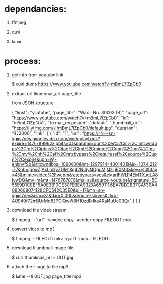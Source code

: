 dependancies:
===========
1) ffmpeg

2) quvi

3) lame

process:
===========
1) get info from youtube link

    $ quvi dump https://www.youtube.com/watch?v=mBmL7iZpCb0

2) extract
    url
    thumbnail_url
    page_title

    from JSON structure:

    {
      "host": "youtube",
      "page_title": "Wax - No. 30003 (B)",
      "page_url": "https://www.youtube.com/watch?v=mBmL7iZpCb0",
      "id": "mBmL7iZpCb0",
      "format_requested": "default",
      "thumbnail_url": "https://i.ytimg.com/vi/mBmL7iZpCb0/default.jpg",
      "duration": "422000",
      "link": [
        {
          "id": "1",
          "url": "https://r4---sn-vgqs7nes.googlevideo.com/videoplayback?expire=1476789962&ipbits=0&sparams=dur%2Cei%2Cid%2Cinitcwndbps%2Cip%2Cipbits%2Citag%2Clmt%2Cmime%2Cmm%2Cmn%2Cms%2Cmv%2Cnh%2Cpl%2Cratebypass%2Crequiressl%2Csource%2Cupn%2Cexpire&upn=Wj-enbnvfSo&initcwndbps=1090000&lmt=1297914443014018&ip=107.4.212.77&nh=IgpwZjAxLm9yZDM1Kg42Ni4yMDguMjMzLjE0MQ&key=yt6&itag=43&mime=video%2Fwebm&ratebypass=yes&ei=arIFWLP4EMTXugLA8IywDQ&mv=m&mt=1476767876&ms=au&source=youtube&signature=5E55E9D1CEBF5A0E3B10CE30FEBEA9323A659111.6EA7BDCB37CA539A408D608074128CFC542C35ED&pl=17&mn=sn-vgqs7nes&mm=31&dur=0.000&requiressl=yes&id=o-AOS49f72mBUrMq8ZPGjQwW8H10zdRrlka4RaMuUc03Qx"
        }
      ]
    }

3) download the video stream

    $ ffmpeg -i "url" -vcodec copy -acodec copy FILEOUT.mkv

4) convert video to mp3

    $ ffmpeg -i FILEOUT.mkv -q:a 0 -map a FILEOUT

5) download thumbnail image file

   $ curl thumbnail_url > OUT.jpg

6) attach the image to the mp3

    $ lame --ti OUT.jpg page_title.mp3
